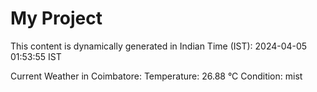 # My Project

This content is dynamically generated in Indian Time (IST): 2024-04-05 01:53:55 IST


Current Weather in Coimbatore:
Temperature: 26.88 °C
Condition: mist
